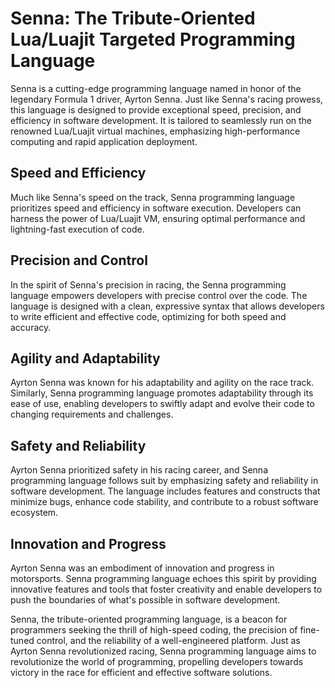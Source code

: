 # Senna: The Tribute-Oriented Lua/Luajit Targeted Programming Language

Senna is a cutting-edge programming language named in honor of the legendary Formula 1 driver, Ayrton Senna. Just like Senna's racing prowess, this language is designed to provide exceptional speed, precision, and efficiency in software development. It is tailored to seamlessly run on the renowned Lua/Luajit virtual machines, emphasizing high-performance computing and rapid application deployment.

## Speed and Efficiency

Much like Senna's speed on the track, Senna programming language prioritizes speed and efficiency in software execution. Developers can harness the power of Lua/Luajit VM, ensuring optimal performance and lightning-fast execution of code.

## Precision and Control

In the spirit of Senna's precision in racing, the Senna programming language empowers developers with precise control over the code. The language is designed with a clean, expressive syntax that allows developers to write efficient and effective code, optimizing for both speed and accuracy.

## Agility and Adaptability

Ayrton Senna was known for his adaptability and agility on the race track. Similarly, Senna programming language promotes adaptability through its ease of use, enabling developers to swiftly adapt and evolve their code to changing requirements and challenges.

## Safety and Reliability

Ayrton Senna prioritized safety in his racing career, and Senna programming language follows suit by emphasizing safety and reliability in software development. The language includes features and constructs that minimize bugs, enhance code stability, and contribute to a robust software ecosystem.

## Innovation and Progress

Ayrton Senna was an embodiment of innovation and progress in motorsports. Senna programming language echoes this spirit by providing innovative features and tools that foster creativity and enable developers to push the boundaries of what's possible in software development.

Senna, the tribute-oriented programming language, is a beacon for programmers seeking the thrill of high-speed coding, the precision of fine-tuned control, and the reliability of a well-engineered platform. Just as Ayrton Senna revolutionized racing, Senna programming language aims to revolutionize the world of programming, propelling developers towards victory in the race for efficient and effective software solutions.
